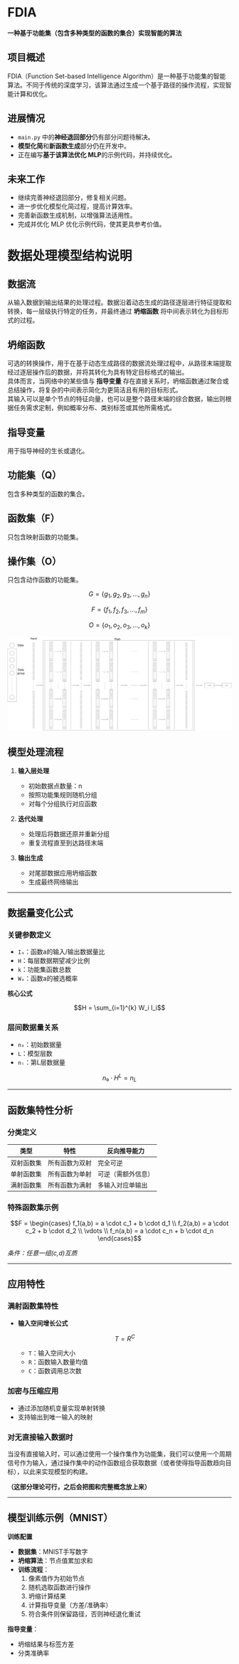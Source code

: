 # FDIA

**一种基于功能集（包含多种类型的函数的集合）实现智能的算法**

## 项目概述
FDIA（Function Set-based Intelligence Algorithm）是一种基于功能集的智能算法。不同于传统的深度学习，该算法通过生成一个基于路径的操作流程，实现智能计算和优化。

## 进展情况
- `main.py` 中的**神经退回部分**仍有部分问题待解决。
- **模型化简**和**新函数生成**部分仍在开发中。
- 正在编写**基于该算法优化 MLP**的示例代码，并持续优化。

## 未来工作
- 继续完善神经退回部分，修复相关问题。
- 进一步优化模型化简过程，提高计算效率。
- 完善新函数生成机制，以增强算法适用性。
- 完成并优化 MLP 优化示例代码，使其更具参考价值。

# 数据处理模型结构说明
## 数据流
从输入数据到输出结果的处理过程。数据沿着动态生成的路径逐层进行特征提取和转换，每一层级执行特定的任务，并最终通过 **坍缩函数** 将中间表示转化为目标形式的过程。

## 坍缩函数
可选的转换操作，用于在基于动态生成路径的数据流处理过程中，从路径末端提取经过逐层操作后的数据，并将其转化为具有特定目标格式的输出。  
具体而言，当网络中的某些值与 **指导变量** 存在直接关系时，坍缩函数通过聚合或总结操作，将复杂的中间表示简化为更简洁且有用的目标形式。  
其输入可以是单个节点的特征向量，也可以是整个路径末端的综合数据，输出则根据任务需求定制，例如概率分布、类别标签或其他所需格式。

## 指导变量
用于指导神经的生长或退化。

## 功能集（Q）
包含多种类型的函数的集合。

## 函数集（F）
只包含映射函数的功能集。

## 操作集（O）
只包含动作函数的功能集。


$$
G = \{ g_1, g_2, g_3, \dots, g_n \}
$$

$$
F = \{ f_1, f_2, f_3, \dots, f_m \}
$$

$$
O = \{ o_1, o_2, o_3, \dots, o_k \}
$$

![基础结构](./assets/images/基础结构图2.0.png)

## 模型处理流程
1. **输入层处理**  
   - 初始数据点数量：n
   - 按照功能集规则随机分组
   - 对每个分组执行对应函数

2. **迭代处理**  
   - 处理后将数据还原并重新分组
   - 重复流程直至到达路径末端

3. **输出生成**  
   - 对尾部数据应用坍缩函数
   - 生成最终网络输出

---

## 数据量变化公式
### 关键参数定义
- `Iₐ`：函数a的输入/输出数据量比
- `H`：每层数据期望减少比例
- `k`：功能集函数总数
- `Wₐ`：函数a的被选概率

**核心公式**  
```math
H = \sum_{i=1}^{k} W_i I_i
```

### 层间数据量关系
- `n₀`：初始数据量
- `L`：模型层数
- `nₗ`：第L层数据量  
```math
n₀ \cdot H^L = n_L
```

---

## 函数集特性分析
### 分类定义
| 类型       | 特性                          | 反向推导能力        |
|------------|-------------------------------|---------------------|
| 双射函数集 | 所有函数为双射                | 完全可逆            |
| 单射函数集 | 所有函数为单射                | 可逆（需额外信息）  |
| 满射函数集 | 所有函数为满射                | 多输入对应单输出    |

### 特殊函数集示例
```math
F = \begin{cases}
f_1(a,b) = a \cdot c_1 + b \cdot d_1 \\
f_2(a,b) = a \cdot c_2 + b \cdot d_2 \\
\vdots \\
f_n(a,b) = a \cdot c_n + b \cdot d_n
\end{cases}
```
*条件：任意一组(c,d)互质*

---

## 应用特性
### 满射函数集特性
- **输入空间增长公式**  
  ```math
  T = R^C
  ```
  - `T`：输入空间大小
  - `R`：函数输入数量均值
  - `C`：函数调用总次数

### 加密与压缩应用
- 通过添加随机变量实现单射转换
- 支持输出到唯一输入的映射

### 对无直接输入数据时
当没有直接输入时，可以通过使用一个操作集作为功能集，我们可以使用一个周期信号作为输入，通过操作集中的动作函数组合获取数据（或者使得指导函数趋向目标），以此来实现模型的构建。  

**（这部分理论可行，之后会把图和完整概念放上来）**

---

## 模型训练示例（MNIST）
**训练配置**  
- **数据集**：MNIST手写数字
- **坍缩算法**：节点值累加求和
- **训练流程**：
  1. 像素值作为初始节点
  2. 随机选取函数进行操作
  3. 坍缩计算结果
  4. 计算指导变量（方差/准确率）
  5. 符合条件则保留路径，否则神经退化重试

**指导变量**：
- 坍缩结果与标签方差
- 分类准确率




